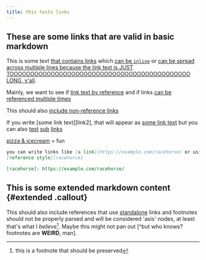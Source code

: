 ```yaml
---
title: this tests links
---
```



## These are some links that are valid in basic markdown

This is some text [that contains links][this fun link1] which 
[can be `inline`](https://example.com/2) or [can be spread across multiple lines
because the link text is JUST TOOOOOOOOOOOOOOOOOOOOOOOOOOOOOOOOOOOOOOOOOOOO
LONG, y'all](https://example.com/3).

Mainly, we want to see if [link text
by reference][link4] and if links [can be referenced multiple times][this fun link1]

This should also [include non-reference links](https://example.com/5)

If you write \[some link text\]\[link2\], that will appear as [some link text][link2]
but you can also [test][racehorse] [sub][sub-link1] [links][sub-link2]

[pizza & icecream][pizzaicecream] = fun

```markdown
you can write links like [a link](https://example.com/racehorse) or using
[reference style][racehorce]

[racehorse]: https://example.com/racehorse/   
```


[this fun link1]: https://example.com/1
[link2]: https://example.com/2 "link with title!"
[link3]: https://example.com/3
[link4]: https://example.com/4
[racehorse]: https://example.com/racehorse/   
[sub-link1]: https://example.com/racehorse/1/1 "One One Won One"
[sub-link2]: https://example.com/racehorse/2/2/ "Two Two Won One Two"
[pizzaicecream]: https://example.com/pizza&icecream

## This is some extended markdown content {#extended .callout}

This should also include references that use [standalone] links and 
footnotes should not be properly parsed and will be considered 'asis' nodes,
at least that's what I *believe*[^footy]. Maybe this might not pan out [^but who
knows? footnotes are **WEIRD**, man].

<!-- links go here! -->

[standalone]: https://example.com/standalone
[^footy]: this is a footnote that
  should be preserved
